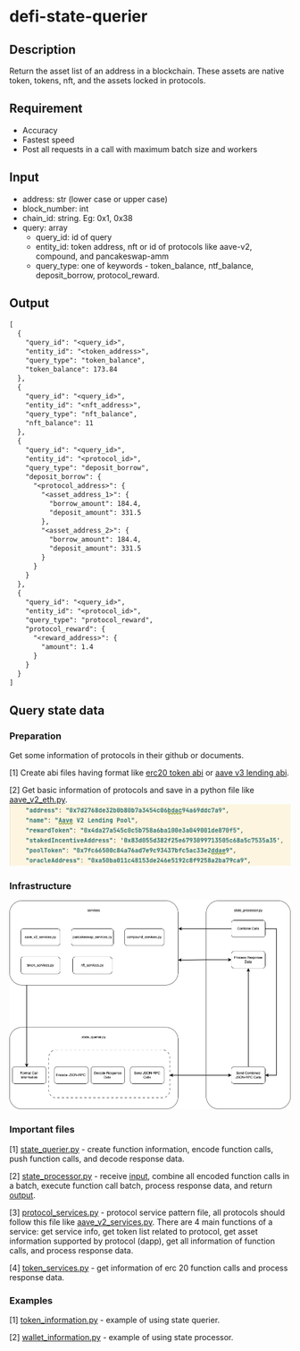 # defi-state-querier

## Description
Return the asset list of an address in a blockchain. These assets are native token, tokens, nft, and the assets locked in protocols.

## Requirement
- Accuracy
- Fastest speed
- Post all requests in a call with maximum batch size and workers

## Input
- address: str (lower case or upper case)
- block_number: int
- chain_id: string. Eg: 0x1, 0x38
- query: array
  + query_id: id of query
  + entity_id: token address, nft or id of protocols like aave-v2, compound, and pancakeswap-amm
  + query_type: one of keywords - token_balance, ntf_balance, deposit_borrow, protocol_reward.

## Output
```
[
  {
    "query_id": "<query_id>",
    "entity_id": "<token_address>",
    "query_type": "token_balance",
    "token_balance": 173.84
  },
  {
    "query_id": "<query_id>",
    "entity_id": "<nft_address>",
    "query_type": "nft_balance",
    "nft_balance": 11
  },
  {
    "query_id": "<query_id>",
    "entity_id": "<protocol_id>",
    "query_type": "deposit_borrow",
    "deposit_borrow": {
      "<protocol_address>": {
        "<asset_address_1>": {
          "borrow_amount": 184.4,
          "deposit_amount": 331.5
        },
        "<asset_address_2>": {
          "borrow_amount": 184.4,
          "deposit_amount": 331.5
        }
      }
    }
  },
  {
    "query_id": "<query_id>",
    "entity_id": "<protocol_id>",
    "query_type": "protocol_reward",
    "protocol_reward": {
      "<reward_address>": {
        "amount": 1.4
      }
    }
  }
]
```

## Query state data

### Preparation

Get some information of protocols in their github or documents.

[1] Create abi files having format like [erc20 token abi](src/defi_services/abis/token/erc20_abi.py) or [aave v3 lending abi](src/defi_services/abis/lending/aave_v3/aave_v3_lending_pool_abi.py).

[2] Get basic information of protocols and save in a python file like [aave_v2_eth.py](src/defi_services/services/lending/lending_info/ethereum/aave_v2_eth.py).
**![](images/basic_information.png)** 

### Infrastructure

**![](images/infra.drawio.png)**  

### Important files

[1] [state_querier.py](src/defi_services/jobs/queriers/state_querier.py) - create function information, encode function calls, push function calls, and decode response data.

[2] [state_processor.py](src/defi_services/jobs/processors/state_processor.py) - receive [input](#input), combine all encoded function calls in a batch, execute function call batch, process response data, and return [output](#output).

[3] [protocol_services.py](src/defi_services/services/protocol_services.py) - protocol service pattern file, all protocols should follow this file like [aave_v2_services.py](src/defi_services/services/lending/aave_v2_services.py). There are 4 main functions of a service: get service info, get token list related to protocol, get asset information supported by protocol (dapp), get all information of function calls, and process response data.

[4] [token_services.py](src/defi_services/services/token_services.py) - get information of erc 20 function calls and process response data.

### Examples
[1] [token_information.py](example/token_information.py) - example of using state querier.

[2] [wallet_information.py](example/wallet_information.py) - example of using state processor.
